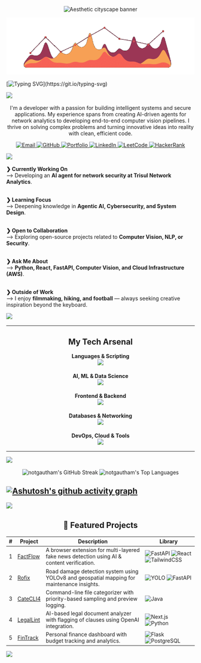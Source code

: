 <!-- Typing SVG -->


<p align="center">
<img src="https://user-images.githubusercontent.com/74038190/212284100-561aa473-3905-4a80-b561-0d28506553ee.gif" alt="Aesthetic cityscape banner" />
</p>


<p align="center">
<img src=firegraph.gif alt="Aesthetic cityscape banner" />
</p>

[![Typing SVG](https://readme-typing-svg.herokuapp.com?font=Fira+Code&weight=700&size=70&duration=3000&pause=500&color=F86635&center=true&vCenter=true&width=1920&height=100&lines=Hi!+My+name+is+Gautham;A+Developer+focused+on+AI+%26+Data;Always+learning+and+building;Welcome+to+my+digital+space...)](https://git.io/typing-svg)




<img src="https://user-images.githubusercontent.com/73097560/115834477-dbab4500-a447-11eb-908a-139a6edaec5c.gif">

<!-- About Me Section -->

<p align="center">
I'm a developer with a passion for building intelligent systems and secure applications. My experience spans from creating AI-driven agents for network analytics to developing end-to-end computer vision pipelines. I thrive on solving complex problems and turning innovative ideas into reality with clean, efficient code.
</p>



<!-- Socials & Links -->

<p align="center">
  <a href="mailto:vgautham.coll@gmail.com">
    <img src="https://img.shields.io/badge/Email-D14836?style=for-the-badge&logo=gmail&logoColor=white" alt="Email"/>
  </a>
  <a href="https://github.com/notgautham" target="_blank">
    <img src="https://img.shields.io/badge/GitHub-181717?style=for-the-badge&logo=github&logoColor=white" alt="GitHub"/>
  </a>
  <a href="https://notgautham.vercel.app" target="_blank">
    <img src="https://img.shields.io/badge/Portfolio-f85d7f?style=for-the-badge&logo=vercel&logoColor=white" alt="Portfolio"/>
  </a>
  <a href="https://www.linkedin.com/in/gautham-venkatesan/" target="_blank">
    <img src="https://img.shields.io/badge/LinkedIn-0077B5?style=for-the-badge&logo=linkedin&logoColor=white" alt="LinkedIn"/>
  </a>
  <a href="https://leetcode.com/u/vgautham/" target="_blank">
    <img src="https://img.shields.io/badge/LeetCode-FFA116?style=for-the-badge&logo=leetcode&logoColor=white" alt="LeetCode"/>
  </a>
  <a href="https://www.hackerrank.com/profile/gv6443" target="_blank">
    <img src="https://img.shields.io/badge/HackerRank-2EC866?style=for-the-badge&logo=hackerrank&logoColor=white" alt="HackerRank"/>
  </a>
</p>



<!-- Details Section -->
<img src="https://user-images.githubusercontent.com/73097560/115834477-dbab4500-a447-11eb-908a-139a6edaec5c.gif">


<br>

<p align="left">

<b>❯ Currently Working On</b><br>
⟶ Developing an <strong>AI agent for network security at Trisul Network Analytics</strong>.<br><br>

<b>❯ Learning Focus</b><br>
⟶ Deepening knowledge in <strong>Agentic AI, Cybersecurity, and System Design</strong>.<br><br>

<b>❯ Open to Collaboration</b><br>
⟶ Exploring open-source projects related to <strong>Computer Vision, NLP, or Security</strong>.<br><br>

<b>❯ Ask Me About</b><br>
⟶ <strong>Python, React, FastAPI, Computer Vision, and Cloud Infrastructure (AWS)</strong>.<br><br>

<b>❯ Outside of Work</b><br>
⟶ I enjoy <strong>filmmaking, hiking, and football</strong> — always seeking creative inspiration beyond the keyboard.

</p>


<img src="https://user-images.githubusercontent.com/73097560/115834477-dbab4500-a447-11eb-908a-139a6edaec5c.gif">

<hr>

<!-- Skills Section -->

<h2 align="center">My Tech Arsenal</h2>
<p align="center">
<strong>Languages & Scripting</strong><br>
<img src="https://skillicons.dev/icons?i=python,cpp,js,bash,sql&theme=dark" />
<br><br>
<strong>AI, ML & Data Science</strong><br>
<img src="https://skillicons.dev/icons?i=tensorflow,keras,pytorch,sklearn,opencv,transformers&theme=dark" />
<br><br>
<strong>Frontend & Backend</strong><br>
<img src="https://skillicons.dev/icons?i=react,nextjs,nodejs,tailwind,fastapi,express,django&theme=dark" />
<br><br>
<strong>Databases & Networking</strong><br>
<img src="https://skillicons.dev/icons?i=postgres,mongodb,mysql,suricata,wireshark&theme=dark" />
<br><br>
<strong>DevOps, Cloud & Tools</strong><br>
<img src="https://skillicons.dev/icons?i=docker,aws,terraform,git,githubactions,postman,vercel,linux&theme=dark" />
</p>

<hr>

<!-- GitHub Stats & Activity Section -->

<img src="https://user-images.githubusercontent.com/73097560/115834477-dbab4500-a447-11eb-908a-139a6edaec5c.gif">



<p align="center">
<img height="180em" src="https://github-readme-streak-stats.herokuapp.com/?user=notgautham&theme=rust-ferris-dark&hide_border=false" alt="notgautham's GitHub Streak">
<img height="180em" src="https://github-readme-stats.vercel.app/api/top-langs/?username=notgautham&layout=compact&theme=codeSTACKr&hide_border=false&border_color=fff&bg_color=000&langs_count=8&title_color=F86635FF&text_color=F88135FF" alt="notgautham's Top Languages">
</p>


[![Ashutosh's github activity graph](https://github-readme-activity-graph.vercel.app/graph?username=notgautham&theme=merko)](https://github.com/ashutosh00710/github-readme-activity-graph)
---

<img src="https://user-images.githubusercontent.com/73097560/115834477-dbab4500-a447-11eb-908a-139a6edaec5c.gif">



<!-- Featured Projects Table -->

<h2 align="center">📂 Featured Projects</h2>

<div align="center">

| # | Project | Description | Library |
|--|---------|-------------|---------|
| 1 | [FactFlow](https://github.com/notgautham/FactFlow) | A browser extension for multi-layered fake news detection using AI & content verification. | ![FastAPI](https://img.shields.io/badge/FastAPI-black?style=flat-square&logo=fastapi) ![React](https://img.shields.io/badge/React-black?style=flat-square&logo=react) ![TailwindCSS](https://img.shields.io/badge/TailwindCSS-black?style=flat-square&logo=tailwindcss) |
| 2 | [Rofix](https://github.com/notgautham/Rofix) | Road damage detection system using YOLOv8 and geospatial mapping for maintenance insights. | ![YOLO](https://img.shields.io/badge/YOLOv8-black?style=flat-square&logo=github) ![FastAPI](https://img.shields.io/badge/FastAPI-black?style=flat-square&logo=fastapi) |
| 3 | [CateCLI4](https://github.com/notgautham/CateCLI4) | Command-line file categorizer with priority-based sampling and preview logging. | ![Java](https://img.shields.io/badge/Java-black?style=flat-square&logo=java) |
| 4 | [LegalLint](https://github.com/notgautham/LegalLint) | AI-based legal document analyzer with flagging of clauses using OpenAI integration. | ![Next.js](https://img.shields.io/badge/Next.js-black?style=flat-square&logo=next.js) ![Python](https://img.shields.io/badge/Python-black?style=flat-square&logo=python) |
| 5 | [FinTrack](https://github.com/notgautham/FinTrack) | Personal finance dashboard with budget tracking and analytics. | ![Flask](https://img.shields.io/badge/Flask-black?style=flat-square&logo=flask) ![PostgreSQL](https://img.shields.io/badge/PostgreSQL-black?style=flat-square&logo=postgresql) |

</div>





<img src="https://user-images.githubusercontent.com/73097560/115834477-dbab4500-a447-11eb-908a-139a6edaec5c.gif">



<!-- Socials Section -->

